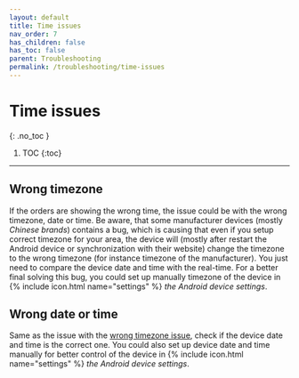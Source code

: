 ```yaml
---
layout: default
title: Time issues
nav_order: 7
has_children: false
has_toc: false
parent: Troubleshooting
permalink: /troubleshooting/time-issues
---
```


# Time issues
{: .no_toc }

1. TOC
{:toc}

---

## Wrong timezone
If the orders are showing the wrong time, the issue could be with the wrong timezone, date or time. <span class="text-red-200">Be aware, that some manufacturer devices (mostly _Chinese brands_) contains a bug, which is causing that even if you setup correct timezone for your area, the device will (mostly after restart the Android device or synchronization with their website) change the timezone to the wrong timezone (for instance timezone of the manufacturer).</span> You just need to compare the device date and time with the real-time. For a better final solving this bug, you could set up manually timezone of the device in {% include icon.html name="settings" %} _the Android device settings_.

## Wrong date or time
<span class="text-red-200">Same as the issue with the [wrong timezone issue](#wrong-timezone), check if the device date and time is the correct one.</span> You could also set up device date and time manually for better control of the device in {% include icon.html name="settings" %} _the Android device settings_.